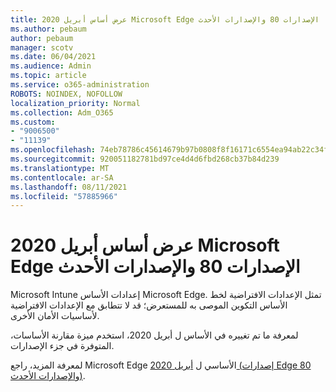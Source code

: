 ```yaml
---
title: عرض أساس أبريل 2020 Microsoft Edge الإصدارات 80 والإصدارات الأحدث
ms.author: pebaum
author: pebaum
manager: scotv
ms.date: 06/04/2021
ms.audience: Admin
ms.topic: article
ms.service: o365-administration
ROBOTS: NOINDEX, NOFOLLOW
localization_priority: Normal
ms.collection: Adm_O365
ms.custom:
- "9006500"
- "11139"
ms.openlocfilehash: 74eb78786c45614679b97b0808f8f16171c6554ea94ab22c34f2c45766123662
ms.sourcegitcommit: 920051182781bd97ce4d4d6fbd268cb37b84d239
ms.translationtype: MT
ms.contentlocale: ar-SA
ms.lasthandoff: 08/11/2021
ms.locfileid: "57885966"
---
```

# <a name="view-the-april-2020-baseline-for-microsoft-edge-versions-80-and-later"></a>عرض أساس أبريل 2020 Microsoft Edge الإصدارات 80 والإصدارات الأحدث

Microsoft Intune إعدادات الأساس Microsoft Edge. تمثل الإعدادات الافتراضية لخط الأساس التكوين الموصى به للمستعرض؛ قد لا تتطابق مع الإعدادات الافتراضية لأساسيات الأمان الأخرى.

لمعرفة ما تم تغييره في الأساس ل أبريل 2020، استخدم ميزة مقارنة الأساسات، المتوفرة في جزء الإصدارات.

لمعرفة المزيد، راجع Microsoft Edge الأساسي ل [أبريل 2020 (إصدارات Edge 80 والإصدارات الأحدث)](https://docs.microsoft.com/mem/intune/protect/security-baseline-settings-edge?pivots=edge-april-2020).